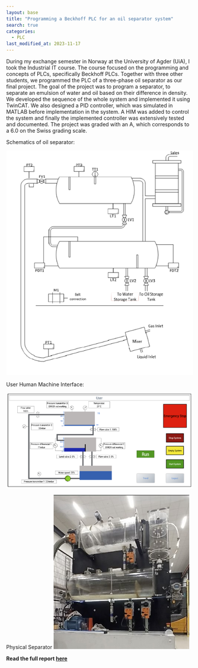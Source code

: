 ```yaml
---
layout: base
title: "Programming a Beckhoff PLC for an oil separator system"
search: true
categories: 
  - PLC
last_modified_at: 2023-11-17
---
```


During my exchange semester in Norway at the University of Agder (UiA), I took the Industrial IT course. The course focused on the programming and concepts of PLCs, specifically Beckhoff PLCs. Together with three other students, we programmed the PLC of a three-phase oil separator as our final project. The goal of the project was to program a separator, to separate an emulsion of water and oil based on their difference in density. We developed the sequence of the whole system and implemented it using TwinCAT. We also designed a PID controller, which was simulated in MATLAB before implementation in the system. A HIM was added to control the system and finally the implemented controller was extensively tested and documented. The project was graded with an A, which corresponds to a 6.0 on the Swiss grading scale.

Schematics of oil separator:

![Schematics](/assets/image/IndustrialIT_UIA/Schematics.png)

User Human Machine Interface:

![HMI](/assets/image/IndustrialIT_UIA/HMI.png)

Physical Separator
![Separator](/assets/image/IndustrialIT_UIA/Physical_separator.jpeg)

**Read the full report [here](/assets/pdf/Industrial_IT_Project_Report.pdf)**
